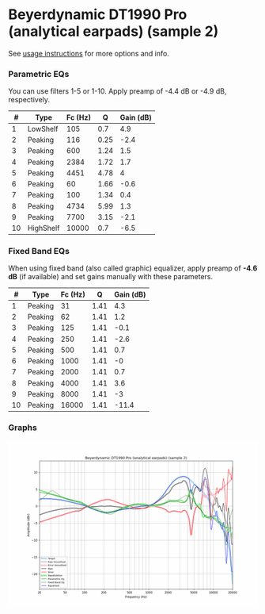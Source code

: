# Beyerdynamic DT1990 Pro (analytical earpads) (sample 2)
See [usage instructions](https://github.com/jaakkopasanen/AutoEq#usage) for more options and info.

### Parametric EQs
You can use filters 1-5 or 1-10. Apply preamp of -4.4 dB or -4.9 dB, respectively.

|   # | Type      |   Fc (Hz) |    Q |   Gain (dB) |
|-----|-----------|-----------|------|-------------|
|   1 | LowShelf  |       105 | 0.7  |         4.9 |
|   2 | Peaking   |       116 | 0.25 |        -2.4 |
|   3 | Peaking   |       600 | 1.24 |         1.5 |
|   4 | Peaking   |      2384 | 1.72 |         1.7 |
|   5 | Peaking   |      4451 | 4.78 |         4   |
|   6 | Peaking   |        60 | 1.66 |        -0.6 |
|   7 | Peaking   |       100 | 1.34 |         0.4 |
|   8 | Peaking   |      4734 | 5.99 |         1.3 |
|   9 | Peaking   |      7700 | 3.15 |        -2.1 |
|  10 | HighShelf |     10000 | 0.7  |        -6.5 |

### Fixed Band EQs
When using fixed band (also called graphic) equalizer, apply preamp of **-4.6 dB** (if available) and set gains manually with these parameters.

|   # | Type    |   Fc (Hz) |    Q |   Gain (dB) |
|-----|---------|-----------|------|-------------|
|   1 | Peaking |        31 | 1.41 |         4.3 |
|   2 | Peaking |        62 | 1.41 |         1.2 |
|   3 | Peaking |       125 | 1.41 |        -0.1 |
|   4 | Peaking |       250 | 1.41 |        -2.6 |
|   5 | Peaking |       500 | 1.41 |         0.7 |
|   6 | Peaking |      1000 | 1.41 |        -0   |
|   7 | Peaking |      2000 | 1.41 |         0.7 |
|   8 | Peaking |      4000 | 1.41 |         3.6 |
|   9 | Peaking |      8000 | 1.41 |        -3   |
|  10 | Peaking |     16000 | 1.41 |       -11.4 |

### Graphs
![](./Beyerdynamic%20DT1990%20Pro%20(analytical%20earpads)%20(sample%202).png)

